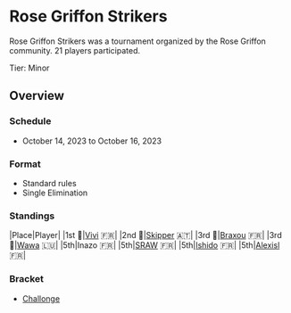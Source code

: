 # Rose Griffon Strikers

Rose Griffon Strikers was a tournament organized by the Rose Griffon community. 21 players participated.

Tier: Minor

## Overview

### Schedule
- October 14, 2023 to October 16, 2023

### Format
- Standard rules
- Single Elimination

### Standings

|Place|Player|
|1st :1st_place_medal:|[Vivi](../../players/french/vivi.md) :fr:|
|2nd :2nd_place_medal:|[Skipper](../../players/austrian/skipper.md) :austria:|
|3rd :3rd_place_medal:|[Braxou](../../players/austrian/skipper.md) :fr:|
|3rd :3rd_place_medal:|[Wawa](../../players/luxembourger/wawa.md) :luxembourg:|
|5th|Inazo :fr:|
|5th|[SRAW](../../players/french/sraw.md) :fr:|
|5th|[Ishido](../../players/french/ishido.md) :fr:|
|5th|[Alexisl](../../players/french/alexisl.md) :fr:|

### Bracket
- [Challonge](https://challonge.com/3px22s64)